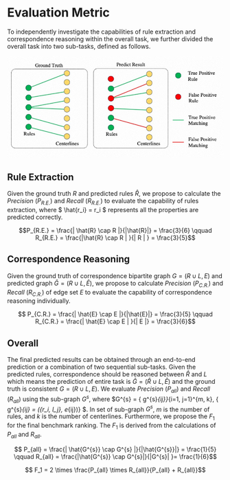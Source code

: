 # Evaluation Metric

To independently investigate the capabilities of rule extraction and correspondence reasoning within the overall task, we further divided the overall task into two sub-tasks, defined as follows.

![image](../img/eval_demo.jpg)

## Rule Extraction

Given the ground truth $R$ and predicted rules $\hat{R}$, we propose to calculate the $Precision$ ($P_{R.E.}$) and $Recall$ ($R_{R.E.}$) to evaluate the capability of rules extraction, where $ \hat{r_i} = r_i $ represents all the properties are predicted correctly.

```math
P_{R.E.} = \frac{| \hat{R} \cap R |}{|\hat{R}|} =  \frac{3}{6} 
  \qquad R_{R.E.} = \frac{|\hat{R} \cap R | }{| R | } =  \frac{3}{5}
```

## Correspondence Reasoning

Given the ground truth of correspondence bipartite graph $G = (R \cup L,E)$ and predicted graph $\hat{G} = (R \cup L,\hat{E})$, we propose to calculate $Precision$ ($P_{C.R.}$) and $Recall$ ($R_{C.R.}$) of edge set $E$ to evaluate the capability of correspondence reasoning individually.

```math
  P_{C.R.} = \frac{| \hat{E} \cap E |}{|\hat{E}|} =  \frac{3}{5}   
  \qquad R_{C.R.} = \frac{| \hat{E} \cap E | }{| E |} =  \frac{3}{6}
```

## Overall

The final predicted results can be obtained through an end-to-end prediction or a combination of two sequential sub-tasks.
Given the predicted rules, correspondence should be reasoned between $\hat{R}$ and $L$ which means the prediction of entire task is $\hat{G} = (\hat{R} \cup L, \hat{E})$ and the ground truth is consistent $G = (R \cup L, E)$.
We evaluate $Precision$ ($P_{all}$) and $Recall$ ($R_{all}$) using the sub-graph $G^{s}$, where $G^{s} = \{ g^{s}_{ij}\}_{i=1, j=1}^{m, k}, { g^{s}_{ij} = (\{r_i, l_j\}, e_{ij})} $. In set of sub-graph $G^{s}$, $m$ is the number of rules, and $k$ is the number of centerlines.
Furthermore, we propose the $F_1$ for the final benchmark ranking. The $F_1$ is derived from the calculations of $P_{all}$ and $R_{all}$.

```math
    P_{all} = \frac{| \hat{G^{s}} \cap G^{s} |}{|\hat{G^{s}}|} =  \frac{1}{5}  
  \qquad R_{all} = \frac{|\hat{G^{s}} \cap G^{s}|}{|G^{s}| }=  \frac{1}{6}
```

```math
    F_1 = 2 \times \frac{P_{all} \times R_{all}}{P_{all} + R_{all}}
```
